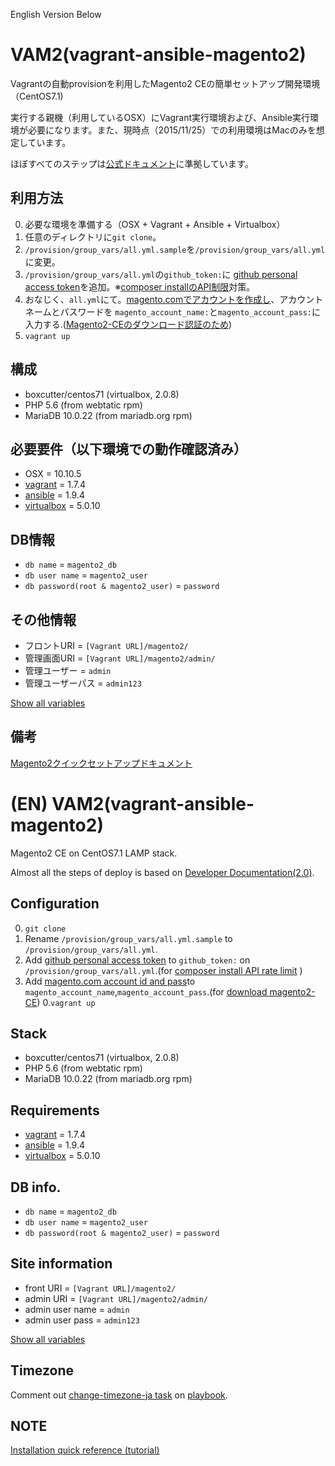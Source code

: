 English Version Below

# VAM2(vagrant-ansible-magento2)
Vagrantの自動provisionを利用したMagento2 CEの簡単セットアップ開発環境（CentOS7.1)

実行する親機（利用しているOSX）にVagrant実行環境および、Ansible実行環境が必要になります。また、現時点（2015/11/25）での利用環境はMacのみを想定しています。

ほぼすべてのステップは[公式ドキュメント](http://devdocs.magento.com/guides/v2.0/install-gde/bk-install-guide.html)に準拠しています。

## 利用方法
0. 必要な環境を準備する（OSX + Vagrant + Ansible + Virtualbox）
0. 任意のディレクトリに`git clone`。
0. `/provision/group_vars/all.yml.sample`を`/provision/group_vars/all.yml`に変更。
0. `/provision/group_vars/all.yml`の`github_token:`に [github personal access token](https://help.github.com/articles/creating-an-access-token-for-command-line-use/)を追加。※[composer installのAPI制限](https://getcomposer.org/doc/articles/troubleshooting.md#api-rate-limit-and-oauth-tokens)対策。
0. おなじく、`all.yml`にて。[magento.comでアカウントを作成し](http://magento.com/)、アカウントネームとパスワードを `magento_account_name:`と`magento_account_pass:`に入力する.([Magento2-CEのダウンロード認証のため](http://devdocs.magento.com/guides/v2.0/install-gde/prereq/integrator_install.html#integrator-first-composer-ce))
0. `vagrant up`

## 構成
- boxcutter/centos71 (virtualbox, 2.0.8)
- PHP 5.6 (from webtatic rpm)
- MariaDB 10.0.22 (from mariadb.org rpm)

## 必要要件（以下環境での動作確認済み）
- OSX = 10.10.5
- [vagrant](https://www.vagrantup.com/) = 1.7.4
- [ansible](http://www.ansible.com/) = 1.9.4
- [virtualbox](https://www.virtualbox.org/wiki/Downloads) = 5.0.10

## DB情報
- `db name` = `magento2_db`
- `db user name` = `magento2_user`
- `db password(root & magento2_user)` = `password`

## その他情報
- フロントURI = `[Vagrant URL]/magento2/`
- 管理画面URI = `[Vagrant URL]/magento2/admin/`
- 管理ユーザー = `admin`
- 管理ユーザーパス = `admin123`

[Show all variables](provision/group_vars/all.yml.sample)

## 備考
[Magento2クイックセットアップドキュメント](http://devdocs.magento.com/guides/v2.0/install-gde/install-quick-ref.html)

# (EN) VAM2(vagrant-ansible-magento2)
Magento2 CE on CentOS7.1 LAMP stack.

Almost all the steps of deploy is based on [Developer Documentation(2.0)](http://devdocs.magento.com/guides/v2.0/install-gde/bk-install-guide.html).

## Configuration
0. `git clone`
0. Rename `/provision/group_vars/all.yml.sample` to `/provision/group_vars/all.yml`.
0. Add [github personal access token](https://help.github.com/articles/creating-an-access-token-for-command-line-use/) to `github_token:` on `/provision/group_vars/all.yml`.(for [composer install API rate limit](https://getcomposer.org/doc/articles/troubleshooting.md#api-rate-limit-and-oauth-tokens) )
0. Add [magento.com account id and pass](http://devdocs.magento.com/guides/v2.0/install-gde/prereq/integrator_install.html#integrator-first-composer-ce)to `magento_account_name`,`magento_account_pass`.(for [download magento2-CE](http://devdocs.magento.com/guides/v2.0/install-gde/prereq/integrator_install.html#integrator-first-composer-ce))
0.`vagrant up`

## Stack
- boxcutter/centos71 (virtualbox, 2.0.8)
- PHP 5.6 (from webtatic rpm)
- MariaDB 10.0.22 (from mariadb.org rpm)

## Requirements
- [vagrant](https://www.vagrantup.com/) = 1.7.4
- [ansible](http://www.ansible.com/) = 1.9.4
- [virtualbox](https://www.virtualbox.org/wiki/Downloads) = 5.0.10

## DB info.
- `db name` = `magento2_db`
- `db user name` = `magento2_user`
- `db password(root & magento2_user)` = `password`

## Site information
- front URI = `[Vagrant URL]/magento2/`
- admin URI = `[Vagrant URL]/magento2/admin/`
- admin user name = `admin`
- admin user pass = `admin123`

[Show all variables](provision/group_vars/all.yml.sample)

## Timezone
Comment out [change-timezone-ja task](provision/roles/change-timezone-ja/) on [playbook](provision/playbook.yml).

## NOTE
[Installation quick reference (tutorial)](http://devdocs.magento.com/guides/v2.0/install-gde/install-quick-ref.html)
